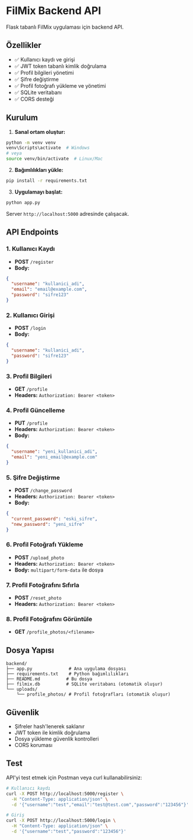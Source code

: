 # FilMix Backend API

Flask tabanlı FilMix uygulaması için backend API.

## Özellikler

- ✅ Kullanıcı kaydı ve girişi
- ✅ JWT token tabanlı kimlik doğrulama
- ✅ Profil bilgileri yönetimi
- ✅ Şifre değiştirme
- ✅ Profil fotoğrafı yükleme ve yönetimi
- ✅ SQLite veritabanı
- ✅ CORS desteği

## Kurulum

1. **Sanal ortam oluştur:**

```bash
python -m venv venv
venv\Scripts\activate  # Windows
# veya
source venv/bin/activate  # Linux/Mac
```

2. **Bağımlılıkları yükle:**

```bash
pip install -r requirements.txt
```

3. **Uygulamayı başlat:**

```bash
python app.py
```

Server `http://localhost:5000` adresinde çalışacak.

## API Endpoints

### 1. Kullanıcı Kaydı

- **POST** `/register`
- **Body:**

```json
{
  "username": "kullanici_adi",
  "email": "email@example.com",
  "password": "sifre123"
}
```

### 2. Kullanıcı Girişi

- **POST** `/login`
- **Body:**

```json
{
  "username": "kullanici_adi",
  "password": "sifre123"
}
```

### 3. Profil Bilgileri

- **GET** `/profile`
- **Headers:** `Authorization: Bearer <token>`

### 4. Profil Güncelleme

- **PUT** `/profile`
- **Headers:** `Authorization: Bearer <token>`
- **Body:**

```json
{
  "username": "yeni_kullanici_adi",
  "email": "yeni_email@example.com"
}
```

### 5. Şifre Değiştirme

- **POST** `/change_password`
- **Headers:** `Authorization: Bearer <token>`
- **Body:**

```json
{
  "current_password": "eski_sifre",
  "new_password": "yeni_sifre"
}
```

### 6. Profil Fotoğrafı Yükleme

- **POST** `/upload_photo`
- **Headers:** `Authorization: Bearer <token>`
- **Body:** `multipart/form-data` ile dosya

### 7. Profil Fotoğrafını Sıfırla

- **POST** `/reset_photo`
- **Headers:** `Authorization: Bearer <token>`

### 8. Profil Fotoğrafını Görüntüle

- **GET** `/profile_photos/<filename>`

## Dosya Yapısı

```
backend/
├── app.py              # Ana uygulama dosyası
├── requirements.txt    # Python bağımlılıkları
├── README.md          # Bu dosya
├── filmix.db          # SQLite veritabanı (otomatik oluşur)
└── uploads/
    └── profile_photos/ # Profil fotoğrafları (otomatik oluşur)
```

## Güvenlik

- Şifreler hash'lenerek saklanır
- JWT token ile kimlik doğrulama
- Dosya yükleme güvenlik kontrolleri
- CORS koruması

## Test

API'yi test etmek için Postman veya curl kullanabilirsiniz:

```bash
# Kullanıcı kaydı
curl -X POST http://localhost:5000/register \
  -H "Content-Type: application/json" \
  -d '{"username":"test","email":"test@test.com","password":"123456"}'

# Giriş
curl -X POST http://localhost:5000/login \
  -H "Content-Type: application/json" \
  -d '{"username":"test","password":"123456"}'
```
